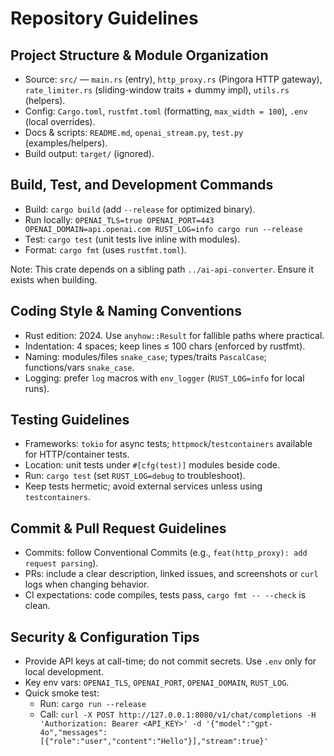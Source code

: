 # Repository Guidelines

## Project Structure & Module Organization
- Source: `src/` — `main.rs` (entry), `http_proxy.rs` (Pingora HTTP gateway), `rate_limiter.rs` (sliding-window traits + dummy impl), `utils.rs` (helpers).
- Config: `Cargo.toml`, `rustfmt.toml` (formatting, `max_width = 100`), `.env` (local overrides).
- Docs & scripts: `README.md`, `openai_stream.py`, `test.py` (examples/helpers).
- Build output: `target/` (ignored).

## Build, Test, and Development Commands
- Build: `cargo build` (add `--release` for optimized binary).
- Run locally: `OPENAI_TLS=true OPENAI_PORT=443 OPENAI_DOMAIN=api.openai.com RUST_LOG=info cargo run --release`
- Test: `cargo test` (unit tests live inline with modules).
- Format: `cargo fmt` (uses `rustfmt.toml`).

Note: This crate depends on a sibling path `../ai-api-converter`. Ensure it exists when building.

## Coding Style & Naming Conventions
- Rust edition: 2024. Use `anyhow::Result` for fallible paths where practical.
- Indentation: 4 spaces; keep lines ≤ 100 chars (enforced by rustfmt).
- Naming: modules/files `snake_case`; types/traits `PascalCase`; functions/vars `snake_case`.
- Logging: prefer `log` macros with `env_logger` (`RUST_LOG=info` for local runs).

## Testing Guidelines
- Frameworks: `tokio` for async tests; `httpmock`/`testcontainers` available for HTTP/container tests.
- Location: unit tests under `#[cfg(test)]` modules beside code.
- Run: `cargo test` (set `RUST_LOG=debug` to troubleshoot).
- Keep tests hermetic; avoid external services unless using `testcontainers`.

## Commit & Pull Request Guidelines
- Commits: follow Conventional Commits (e.g., `feat(http_proxy): add request parsing`).
- PRs: include a clear description, linked issues, and screenshots or `curl` logs when changing behavior.
- CI expectations: code compiles, tests pass, `cargo fmt -- --check` is clean.

## Security & Configuration Tips
- Provide API keys at call-time; do not commit secrets. Use `.env` only for local development.
- Key env vars: `OPENAI_TLS`, `OPENAI_PORT`, `OPENAI_DOMAIN`, `RUST_LOG`.
- Quick smoke test:
  - Run: `cargo run --release`
  - Call: `curl -X POST http://127.0.0.1:8080/v1/chat/completions -H 'Authorization: Bearer <API_KEY>' -d '{"model":"gpt-4o","messages":[{"role":"user","content":"Hello"}],"stream":true}'`

